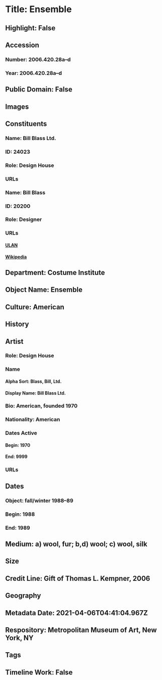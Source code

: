 # Title: Ensemble
## Highlight: False
## Accession
### Number: 2006.420.28a–d
### Year: 2006.420.28a–d
## Public Domain: False
## Images
## Constituents
### Name: Bill Blass Ltd.
### ID: 24023
### Role: Design House
### URLs
### Name: Bill Blass
### ID: 20200
### Role: Designer
### URLs
#### [ULAN](http://vocab.getty.edu/page/ulan/500105667)
#### [Wikipedia](https://www.wikidata.org/wiki/Q861953)
## Department: Costume Institute
## Object Name: Ensemble
## Culture: American
## History
## Artist
### Role: Design House
### Name
#### Alpha Sort: Blass, Bill, Ltd.
#### Display Name: Bill Blass Ltd.
### Bio: American, founded 1970
### Nationality: American
### Dates Active
#### Begin: 1970
#### End: 9999
### URLs
## Dates
### Object: fall/winter 1988–89
### Begin: 1988
### End: 1989
## Medium: a) wool, fur; b,d) wool; c) wool, silk
## Size
## Credit Line: Gift of Thomas L. Kempner, 2006
## Geography
## Metadata Date: 2021-04-06T04:41:04.967Z
## Respository: Metropolitan Museum of Art, New York, NY
## Tags
## Timeline Work: False